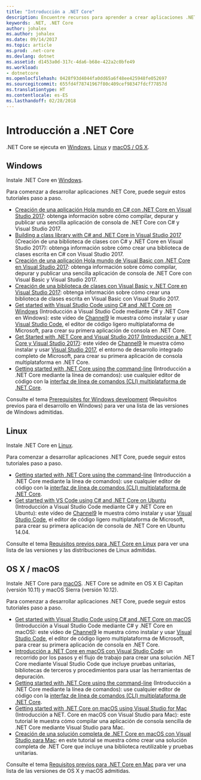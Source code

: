 ```yaml
---
title: "Introducción a .NET Core"
description: Encuentre recursos para aprender a crear aplicaciones .NET Core en Windows, Linux y macOS.
keywords: .NET, .NET Core
author: johalex
ms.author: johalex
ms.date: 09/14/2017
ms.topic: article
ms.prod: .net-core
ms.devlang: dotnet
ms.assetid: d1453a0d-317c-4da6-b68e-422a2c0bfe49
ms.workload:
- dotnetcore
ms.openlocfilehash: 0428f93d4044fa0dd65a6f48ee425948fe052697
ms.sourcegitcommit: 655fd4f78741967f80c409cef98347fdcf77857d
ms.translationtype: HT
ms.contentlocale: es-ES
ms.lasthandoff: 02/28/2018
---
```

# <a name="get-started-with-net-core"></a>Introducción a .NET Core

.NET Core se ejecuta en [Windows](#windows), [Linux](#linux) y [macOS / OS X](#os-x--macos).

## <a name="windows"></a>Windows

Instale .NET Core en [Windows](https://www.microsoft.com/net/core#windows). 

Para comenzar a desarrollar aplicaciones .NET Core, puede seguir estos tutoriales paso a paso.

* [Creación de una aplicación Hola mundo en C# con .NET Core en Visual Studio 2017](./tutorials/with-visual-studio.md): obtenga información sobre cómo compilar, depurar y publicar una sencilla aplicación de consola de .NET Core con C# y Visual Studio 2017.
* [Building a class library with C# and .NET Core in Visual Studio 2017](./tutorials/library-with-visual-studio.md) (Creación de una biblioteca de clases con C# y .NET Core en Visual Studio 2017): obtenga información sobre cómo crear una biblioteca de clases escrita en C# con Visual Studio 2017.
* [Creación de una aplicación Hola mundo de Visual Basic con .NET Core en Visual Studio 2017](./tutorials/vb-with-visual-studio.md): obtenga información sobre cómo compilar, depurar y publicar una sencilla aplicación de consola de .NET Core con Visual Basic y Visual Studio 2017. 
* [Creación de una biblioteca de clases con Visual Basic y .NET Core en Visual Studio 2017](./tutorials/vb-library-with-visual-studio.md): obtenga información sobre cómo crear una biblioteca de clases escrita en Visual Basic con Visual Studio 2017.
* [Get started with Visual Studio Code using C# and .NET Core on Windows](https://channel9.msdn.com/Blogs/dotnet/Get-started-with-VS-Code-using-CSharp-and-NET-Core) (Introducción a Visual Studio Code mediante C# y .NET Core en Windows): este vídeo de [Channel9](https://channel9.msdn.com) le muestra cómo instalar y usar [Visual Studio Code](https://code.visualstudio.com/), el editor de código ligero multiplataforma de Microsoft, para crear su primera aplicación de consola en .NET Core.
* [Get Started with .NET Core and Visual Studio 2017 (Introducción a .NET Core y Visual Studio 2017)](https://channel9.msdn.com/Blogs/dotnet/Get-Started-NET-Core-Visual-Studio-2017): este vídeo de [Channel9](https://channel9.msdn.com) le muestra cómo instalar y usar [Visual Studio 2017](https://aka.ms/vsdownload?utm_source=mscom&utm_campaign=msdocs), el entorno de desarrollo integrado completo de Microsoft, para crear su primera aplicación de consola multiplataforma en .NET Core.
* [Getting started with .NET Core using the command-line](tutorials/using-with-xplat-cli.md) (Introducción a .NET Core mediante la línea de comandos): use cualquier editor de código con la [interfaz de línea de comandos (CLI) multiplataforma de .NET Core](tools/index.md).

Consulte el tema [Prerequisites for Windows development](windows-prerequisites.md) (Requisitos previos para el desarrollo en Windows) para ver una lista de las versiones de Windows admitidas.

## <a name="linux"></a>Linux

Instale .NET Core en [Linux](https://www.microsoft.com/net/core#linuxredhat).

Para comenzar a desarrollar aplicaciones .NET Core, puede seguir estos tutoriales paso a paso.

* [Getting started with .NET Core using the command-line](tutorials/using-with-xplat-cli.md) (Introducción a .NET Core mediante la línea de comandos): use cualquier editor de código con la [interfaz de línea de comandos (CLI) multiplataforma de .NET Core](tools/index.md).
* [Get started with VS Code using C# and .NET Core on Ubuntu](https://channel9.msdn.com/Blogs/dotnet/Get-started-with-VS-Code-Csharp-dotnet-Core-Ubuntu) (Introducción a Visual Studio Code mediante C# y .NET Core en Ubuntu): este vídeo de [Channel9](https://channel9.msdn.com) le muestra cómo instalar y usar [Visual Studio Code](https://code.visualstudio.com/), el editor de código ligero multiplataforma de Microsoft, para crear su primera aplicación de consola de .NET Core en Ubuntu 14.04.

Consulte el tema [Requisitos previos para .NET Core en Linux](linux-prerequisites.md) para ver una lista de las versiones y las distribuciones de Linux admitidas.

## <a name="os-x--macos"></a>OS X / macOS

Instale .NET Core para [macOS](https://www.microsoft.com/net/core#macos). .NET Core se admite en OS X El Capitan (versión 10.11) y macOS Sierra (versión 10.12).

Para comenzar a desarrollar aplicaciones .NET Core, puede seguir estos tutoriales paso a paso.

* [Get started with Visual Studio Code using C# and .NET Core on macOS](https://channel9.msdn.com/Blogs/dotnet/Get-started-VSCode-NET-Core-Mac) (Introducción a Visual Studio Code mediante C# y .NET Core en macOS): este vídeo de [Channel9](https://channel9.msdn.com) le muestra cómo instalar y usar [Visual Studio Code](https://code.visualstudio.com/), el editor de código ligero multiplataforma de Microsoft, para crear su primera aplicación de consola en .NET Core. 
* [Introducción a .NET Core en macOS con Visual Studio Code](tutorials/using-on-macos.md): un recorrido por los pasos y el flujo de trabajo para crear una solución .NET Core mediante Visual Studio Code que incluye pruebas unitarias, bibliotecas de terceros y procedimientos para usar las herramientas de depuración.
* [Getting started with .NET Core using the command-line](tutorials/using-with-xplat-cli.md) (Introducción a .NET Core mediante la línea de comandos): use cualquier editor de código con la [interfaz de línea de comandos (CLI) multiplataforma de .NET Core](tools/index.md).
* [Getting started with .NET Core on macOS using Visual Studio for Mac](tutorials/using-on-mac-vs.md) (Introducción a NET. Core en macOS con Visual Studio para Mac): este tutorial le muestra cómo compilar una aplicación de consola sencilla de .NET Core mediante Visual Studio para Mac.
* [Creación de una solución completa de .NET Core en macOS con Visual Studio para Mac](tutorials/using-on-mac-vs-full-solution.md): en este tutorial se muestra cómo crear una solución completa de .NET Core que incluye una biblioteca reutilizable y pruebas unitarias.

Consulte el tema [Requisitos previos para .NET Core en Mac](macos-prerequisites.md) para ver una lista de las versiones de OS X y macOS admitidas.
